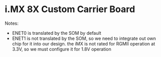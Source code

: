 # i.MX 8X Custom Carrier Board

Notes:

- ENET0 is translated by the SOM by default
- ENET1 is not translated by the SOM, so we need to integrate out own chip for it into our design.
the iMX is not rated for RGMII operation at 3.3V, so we must configure it for 1.8V operation